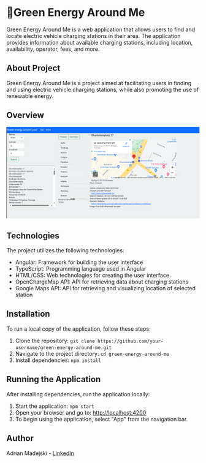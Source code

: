 # 🌳Green Energy Around Me

Green Energy Around Me is a web application that allows users to find and locate electric vehicle charging stations in their area. The application provides information about available charging stations, including location, availability, operator, fees, and more.

## About Project

Green Energy Around Me is a project aimed at facilitating users in finding and using electric vehicle charging stations, while also promoting the use of renewable energy.

## Overview
![Green Energy Around Me](https://github.com/amadejsky/Resources/blob/main/green-energy-around-you.png)

## Technologies

The project utilizes the following technologies:

- Angular: Framework for building the user interface
- TypeScript: Programming language used in Angular
- HTML/CSS: Web technologies for creating the user interface
- OpenChargeMap API: API for retrieving data about charging stations
- Google Maps API: API for retrieving and visualizing location of selected station

## Installation

To run a local copy of the application, follow these steps:

1. Clone the repository: `git clone https://github.com/your-username/green-energy-around-me.git`
2. Navigate to the project directory: `cd green-energy-around-me`
3. Install dependencies: `npm install`

## Running the Application

After installing dependencies, run the application locally:

1. Start the application: `npm start`
2. Open your browser and go to: [http://localhost:4200](http://localhost:4200)
3. To begin using the application, select "App" from the navigation bar.

## Author

Adrian Madejski - [LinkedIn](https://www.linkedin.com/in/amadejski/)
